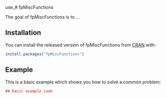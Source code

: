 use_# fpMiscFunctions

The goal of fpMiscFunctions is to ...

## Installation

You can install the released version of fpMiscFunctions from [CRAN](https://CRAN.R-project.org) with:

``` r
install.packages("fpMiscFunctions")
```

## Example

This is a basic example which shows you how to solve a common problem:

``` r
## basic example code
```

